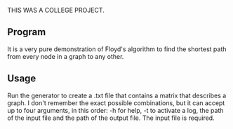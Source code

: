 THIS WAS A COLLEGE PROJECT.

## Program

It is a very pure demonstration of Floyd's algorithm to find the shortest path from every node in a graph to any other.

## Usage

Run the generator to create a .txt file that contains a matrix that describes a graph.
I don't remember the exact possible combinations, but it can accept up to four arguments, in this order: -h for help, -t to activate a log, the path of the input file and the path of the output file. The input file is required.